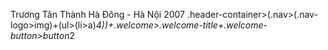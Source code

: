 Trương Tân Thành
Hà Đông - Hà Nội
2007
.header-container>(.nav>(.nav-logo>img)+(ul>(li>a)*4))+.welcome>.welcome-title+.welcome-button>button*2

